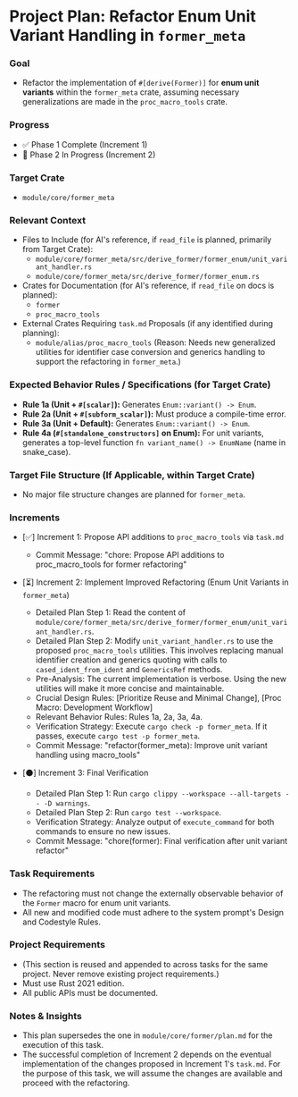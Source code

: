 # Project Plan: Refactor Enum Unit Variant Handling in `former_meta`

### Goal
*   Refactor the implementation of `#[derive(Former)]` for **enum unit variants** within the `former_meta` crate, assuming necessary generalizations are made in the `proc_macro_tools` crate.

### Progress
*   ✅ Phase 1 Complete (Increment 1)
*   🚧 Phase 2 In Progress (Increment 2)

### Target Crate
*   `module/core/former_meta`

### Relevant Context
*   Files to Include (for AI's reference, if `read_file` is planned, primarily from Target Crate):
    *   `module/core/former_meta/src/derive_former/former_enum/unit_variant_handler.rs`
    *   `module/core/former_meta/src/derive_former/former_enum.rs`
*   Crates for Documentation (for AI's reference, if `read_file` on docs is planned):
    *   `former`
    *   `proc_macro_tools`
*   External Crates Requiring `task.md` Proposals (if any identified during planning):
    *   `module/alias/proc_macro_tools` (Reason: Needs new generalized utilities for identifier case conversion and generics handling to support the refactoring in `former_meta`.)

### Expected Behavior Rules / Specifications (for Target Crate)
*   **Rule 1a (Unit + `#[scalar]`):** Generates `Enum::variant() -> Enum`.
*   **Rule 2a (Unit + `#[subform_scalar]`):** Must produce a compile-time error.
*   **Rule 3a (Unit + Default):** Generates `Enum::variant() -> Enum`.
*   **Rule 4a (`#[standalone_constructors]` on Enum):** For unit variants, generates a top-level function `fn variant_name() -> EnumName` (name in snake_case).

### Target File Structure (If Applicable, within Target Crate)
*   No major file structure changes are planned for `former_meta`.

### Increments

*   [✅] Increment 1: Propose API additions to `proc_macro_tools` via `task.md`
    *   Commit Message: "chore: Propose API additions to proc_macro_tools for former refactoring"

*   [⏳] Increment 2: Implement Improved Refactoring (Enum Unit Variants in `former_meta`)
    *   Detailed Plan Step 1: Read the content of `module/core/former_meta/src/derive_former/former_enum/unit_variant_handler.rs`.
    *   Detailed Plan Step 2: Modify `unit_variant_handler.rs` to use the proposed `proc_macro_tools` utilities. This involves replacing manual identifier creation and generics quoting with calls to `cased_ident_from_ident` and `GenericsRef` methods.
    *   Pre-Analysis: The current implementation is verbose. Using the new utilities will make it more concise and maintainable.
    *   Crucial Design Rules: [Prioritize Reuse and Minimal Change], [Proc Macro: Development Workflow]
    *   Relevant Behavior Rules: Rules 1a, 2a, 3a, 4a.
    *   Verification Strategy: Execute `cargo check -p former_meta`. If it passes, execute `cargo test -p former_meta`.
    *   Commit Message: "refactor(former_meta): Improve unit variant handling using macro_tools"

*   [⚫] Increment 3: Final Verification
    *   Detailed Plan Step 1: Run `cargo clippy --workspace --all-targets -- -D warnings`.
    *   Detailed Plan Step 2: Run `cargo test --workspace`.
    *   Verification Strategy: Analyze output of `execute_command` for both commands to ensure no new issues.
    *   Commit Message: "chore(former): Final verification after unit variant refactor"

### Task Requirements
*   The refactoring must not change the externally observable behavior of the `Former` macro for enum unit variants.
*   All new and modified code must adhere to the system prompt's Design and Codestyle Rules.

### Project Requirements
*   (This section is reused and appended to across tasks for the same project. Never remove existing project requirements.)
*   Must use Rust 2021 edition.
*   All public APIs must be documented.

### Notes & Insights
*   This plan supersedes the one in `module/core/former/plan.md` for the execution of this task.
*   The successful completion of Increment 2 depends on the eventual implementation of the changes proposed in Increment 1's `task.md`. For the purpose of this task, we will assume the changes are available and proceed with the refactoring.
